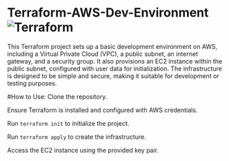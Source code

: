 # Terraform-AWS-Dev-Environment ![Terraform](https://github.com/user-attachments/assets/2ad85b62-34a2-4ea6-942e-86e7ad685be7)

This Terraform project sets up a basic development environment on AWS, including a Virtual Private Cloud (VPC), a public subnet, an internet gateway, and a security group. It also provisions an EC2 instance within the public subnet, configured with user data for initialization. The infrastructure is designed to be simple and secure, making it suitable for development or testing purposes.

#How to Use:
Clone the repository.

Ensure Terraform is installed and configured with AWS credentials.

Run ``` terraform init ``` to initialize the project.

Run ```terraform apply``` to create the infrastructure.

Access the EC2 instance using the provided key pair.
